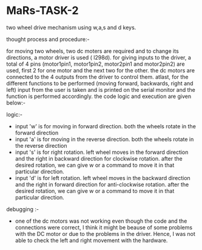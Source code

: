 # MaRs-TASK-2
two wheel drive mechanism using w,a,s and d keys.

thought process and procedure:-

for moving two wheels, two dc moters are required and to change its directions, a motor driver is used ( l298d).
for giving inputs to the driver, a total of 4 pins (motor1pin1, motor1pin2, motor2pin1 and motor2pin2) are used, first 2 for one motor and the next two for the other.
the dc motors are connected to the 4 outputs from the driver to control them. atlast, for the different functions to be performed (moving forward, backwards, right and left) input from the user is taken and is printed on the serial monitor and the function is performed accordingly.
the code logic and execution are given below:-

logic:-
* input 'w' is for moving in forward direction.
  both the wheels rotate in the forward direction
* input 'a' is for moving in the reverse direction.
  both the wheels rotate in the reverse direction
* input 's' is for right rotation.
  left wheel moves in the forward direction and the right in backward direction for clockwise rotation.
  after the desired rotation, we can give w or a command to move it in that particular direction.
* input 'd' is for left rotation.
  left wheel moves in the backward direction and the right in forward direction for anti-clockwise rotation.
  after the desired rotation, we can give w or a command to move it in that particular direction.
  
debugging :-
* one of the dc motors was not working even though the code and the connections were correct, I think it might be beause of some problems with the DC motor or due to the problems in the driver. Hence, I was not able to check the left and right movement with the hardware.
